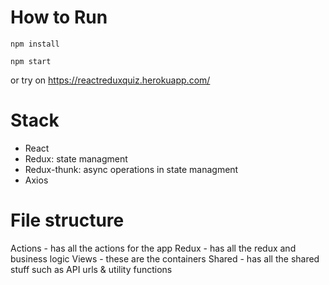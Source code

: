 
# How to Run
`npm install`

`npm start`

or 
try on https://reactreduxquiz.herokuapp.com/
# Stack
- React
- Redux: state managment
- Redux-thunk: async operations in state managment
- Axios
# File structure
Actions - has all the actions for the app
Redux - has all the redux and business logic
Views - these are the containers 
Shared - has all the shared stuff such as API urls & utility functions

